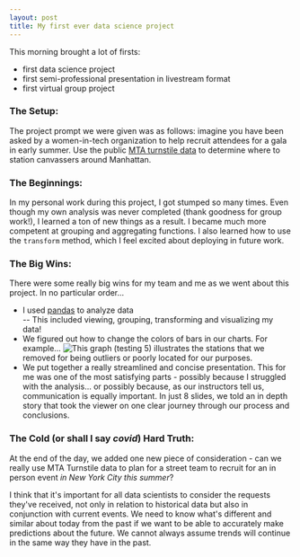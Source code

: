 ```yaml
---
layout: post
title: My first ever data science project
---
```


This morning brought a lot of firsts:
* first data science project 
* first semi-professional presentation in livestream format
* first virtual group project 

### The Setup:

The project prompt we were given was as follows: imagine you have been asked by a women-in-tech organization to help recruit attendees for a gala in early summer. Use the public [MTA turnstile data](http://web.mta.info/developers/turnstile.html) to determine where to station canvassers around Manhattan.

### The Beginnings:
In my personal work during this project, I got stumped so many times. Even though my own analysis was never completed (thank goodness for group work!), I learned a ton of new things as a result. I became much more competent at grouping and aggregating functions. I also learned how to use the `transform` method, which I feel excited about deploying in future work.

### The Big Wins:
There were some really big wins for my team and me as we went about this project. In no particular order...
* I used [pandas](https://pandas.pydata.org/) to analyze data  
   -- This included viewing, grouping, transforming and visualizing my data!
* We figured out how to change the colors of bars in our charts. For example...
   ![This graph (testing 5)]({{tskootsky.github.io}}/images/greyedouttop20.png)
   illustrates the stations that we removed for being outliers or poorly located for our purposes.
* We put together a really streamlined and concise presentation.
   This for me was one of the most satisfying parts - possibly because I struggled with the analysis... or possibly because, as our instructors tell us, communication is equally important. In just 8 slides, we told an in depth story that took the viewer on one clear journey through our process and conclusions.

### The Cold (or shall I say *covid*) Hard Truth:
At the end of the day, we added one new piece of consideration - can we really use MTA Turnstile data to plan for a street team to recruit for an in person event *in New York City this summer*?

I think that it's important for all data scientists to consider the requests they've received, not only in relation to historical data but also in conjunction with current events. We need to know what's different and similar about today from the past if we want to be able to accurately make predictions about the future. We cannot always assume trends will continue in the same way they have in the past.
